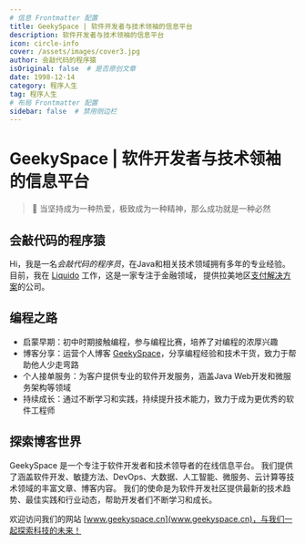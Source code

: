 ```yaml
---
# 信息 Frontmatter 配置
title: GeekySpace | 软件开发者与技术领袖的信息平台
description: 软件开发者与技术领袖的信息平台
icon: circle-info
cover: /assets/images/cover3.jpg
author: 会敲代码的程序猿
isOriginal: false  # 是否原创文章
date: 1998-12-14
category: 程序人生
tag: 程序人生
# 布局 Frontmatter 配置
sidebar: false  # 禁用侧边栏
---
```


# GeekySpace | 软件开发者与技术领袖的信息平台

> 🚀 当坚持成为一种热爱，极致成为一种精神，那么成功就是一种必然

## 会敲代码的程序猿

Hi，我是一名*会敲代码的程序员*，在Java和相关技术领域拥有多年的专业经验。
目前，我在 [Liquido](https://www.liquido.com/) 工作，这是一家专注于金融领域，
提供拉美地区[支付解决方案](https://mp.weixin.qq.com/s/UzPsaVvXqrvW8T8PDPnhZw)的公司。

## 编程之路

* 启蒙早期：初中时期接触编程，参与编程比赛，培养了对编程的浓厚兴趣
* 博客分享：运营个人博客 [GeekySpace](https://www.geekyspace.cn/)，分享编程经验和技术干货，致力于帮助他人少走弯路
* 个人接单服务：为客户提供专业的软件开发服务，涵盖Java Web开发和微服务架构等领域
* 持续成长：通过不断学习和实践，持续提升技术能力，致力于成为更优秀的软件工程师

## 探索博客世界

GeekySpace 是一个专注于软件开发者和技术领导者的在线信息平台。
我们提供了涵盖软件开发、敏捷方法、DevOps、大数据、人工智能、微服务、云计算等技术领域的丰富文章、博客内容。
我们的使命是为软件开发社区提供最新的技术趋势、最佳实践和行业动态，帮助开发者们不断学习和成长。

欢迎访问我们的网站 [www.geekyspace.cn](www.geekyspace.cn)，与我们一起探索科技的未来！
